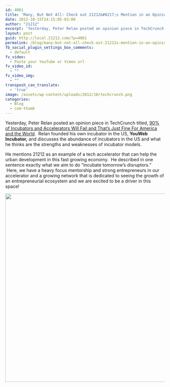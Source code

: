 ```yaml
---
id: 4061
title: 'Many, But Not All: Check out 21212&#8217;s Mention in an Opinion Piece in TechCrunch'
date: 2012-10-15T14:15:05-03:00
author: "21212"
excerpt: 'Yesterday, Peter Relan posted an opinion piece in TechCrunch...he described in one sentence exactly what we aim to do "incubate tomorrow’s disruptors."  '
layout: post
guid: http://local.21212.com/?p=4061
permalink: /blog/many-but-not-all-check-out-21212s-mention-in-an-opinion-piece-in-techcrunch/
fb_social_plugin_settings_box_comments:
  - default
fv_video:
  - Paste your YouTube or Vimeo url
fv_video_id:
  - ""
fv_video_img:
  - ""
transposh_can_translate:
  - 'true'
image: /assets/wp-content/uploads/2012/10/techcrunch.png
categories:
  - Blog
  - com-thumb
---
```

Yesterday, Peter Relan posted an opinion piece in TechCrunch titled, [90% of Incubators and Accelerators Will Fail and That&#8217;s Just Fine For America and the World](http://techcrunch.com/2012/10/14/90-of-incubators-and-accelerators-will-fail-and-why-thats-just-fine-for-america-and-the-world/).  Relan founded his own incubator in the US, **YouWeb Incubator,** and discusses the abundance of incubators in the US and what he thinks are the strengths and weaknesses of incubator models.

He mentions 21212 as an example of a tech accelerator that can help the urban development in this fast growing economy.  He described in one sentence exactly what we aim to do &#8220;incubate tomorrow’s disruptors.&#8221;  Here, we have a heavy focus mentorship and strong entrepreneurs in our accelerator and a growing network that is dedicated to seeing the growth of an entrepreneurial ecosystem and we are excited to be a driver in this space!

[<img class="alignnone size-full wp-image-4069" title="techcrunch21212" src="{{ site.url }}/assets/wp-content/uploads/2012/10/techcrunch212122.png" alt="" width="540" height="597" srcset="{{ site.url }}/assets/wp-content/uploads/2012/10/techcrunch212122.png 540w, {{ site.url }}/assets/wp-content/uploads/2012/10/techcrunch212122-271x300.png 271w" sizes="(max-width: 540px) 100vw, 540px" />](http://local.21212.com/assets/wp-content/uploads/2012/10/techcrunch212122.png)